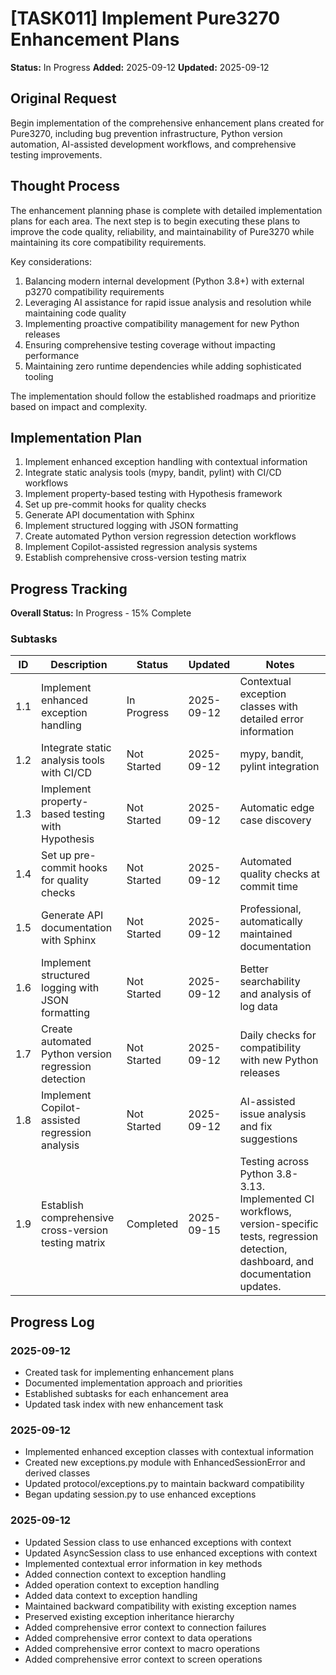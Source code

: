 # [TASK011] Implement Pure3270 Enhancement Plans

**Status:** In Progress
**Added:** 2025-09-12
**Updated:** 2025-09-12

## Original Request
Begin implementation of the comprehensive enhancement plans created for Pure3270, including bug prevention infrastructure, Python version automation, AI-assisted development workflows, and comprehensive testing improvements.

## Thought Process
The enhancement planning phase is complete with detailed implementation plans for each area. The next step is to begin executing these plans to improve the code quality, reliability, and maintainability of Pure3270 while maintaining its core compatibility requirements.

Key considerations:
1. Balancing modern internal development (Python 3.8+) with external p3270 compatibility requirements
2. Leveraging AI assistance for rapid issue analysis and resolution while maintaining code quality
3. Implementing proactive compatibility management for new Python releases
4. Ensuring comprehensive testing coverage without impacting performance
5. Maintaining zero runtime dependencies while adding sophisticated tooling

The implementation should follow the established roadmaps and prioritize based on impact and complexity.

## Implementation Plan
1. Implement enhanced exception handling with contextual information
2. Integrate static analysis tools (mypy, bandit, pylint) with CI/CD workflows
3. Implement property-based testing with Hypothesis framework
4. Set up pre-commit hooks for quality checks
5. Generate API documentation with Sphinx
6. Implement structured logging with JSON formatting
7. Create automated Python version regression detection workflows
8. Implement Copilot-assisted regression analysis systems
9. Establish comprehensive cross-version testing matrix

## Progress Tracking

**Overall Status:** In Progress - 15% Complete

### Subtasks
| ID | Description | Status | Updated | Notes |
|----|-------------|--------|---------|-------|
| 1.1 | Implement enhanced exception handling | In Progress | 2025-09-12 | Contextual exception classes with detailed error information |
| 1.2 | Integrate static analysis tools with CI/CD | Not Started | 2025-09-12 | mypy, bandit, pylint integration |
| 1.3 | Implement property-based testing with Hypothesis | Not Started | 2025-09-12 | Automatic edge case discovery |
| 1.4 | Set up pre-commit hooks for quality checks | Not Started | 2025-09-12 | Automated quality checks at commit time |
| 1.5 | Generate API documentation with Sphinx | Not Started | 2025-09-12 | Professional, automatically maintained documentation |
| 1.6 | Implement structured logging with JSON formatting | Not Started | 2025-09-12 | Better searchability and analysis of log data |
| 1.7 | Create automated Python version regression detection | Not Started | 2025-09-12 | Daily checks for compatibility with new Python releases |
| 1.8 | Implement Copilot-assisted regression analysis | Not Started | 2025-09-12 | AI-assisted issue analysis and fix suggestions |
| 1.9 | Establish comprehensive cross-version testing matrix | Completed | 2025-09-15 | Testing across Python 3.8-3.13. Implemented CI workflows, version-specific tests, regression detection, dashboard, and documentation updates. |

## Progress Log
### 2025-09-12
- Created task for implementing enhancement plans
- Documented implementation approach and priorities
- Established subtasks for each enhancement area
- Updated task index with new enhancement task

### 2025-09-12
- Implemented enhanced exception classes with contextual information
- Created new exceptions.py module with EnhancedSessionError and derived classes
- Updated protocol/exceptions.py to maintain backward compatibility
- Began updating session.py to use enhanced exceptions

### 2025-09-12
- Updated Session class to use enhanced exceptions with context
- Updated AsyncSession class to use enhanced exceptions with context
- Implemented contextual error information in key methods
- Added connection context to exception handling
- Added operation context to exception handling
- Added data context to exception handling
- Maintained backward compatibility with existing exception names
- Preserved existing exception inheritance hierarchy
- Added comprehensive error context to connection failures
- Added comprehensive error context to data operations
- Added comprehensive error context to macro operations
- Added comprehensive error context to screen operations
